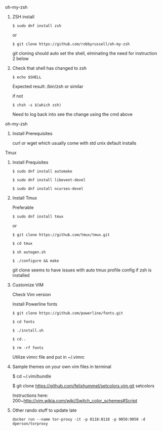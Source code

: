 oh-my-zsh


1. ZSH install
    
       $ sudo dnf install zsh
    
    or
 
       $ git clone https://github.com/robbyrussell/oh-my-zsh
		
    git cloning should auto set the shell, elminating 
    the need for instruction 2 below


2. Check that shell has changed to zsh 

       $ echo $SHELL
	
	Expected result: /bin/zsh or similar

	if not
 
       $ chsh -s $(which zsh)
	
     Need to log back into see the change
     using the cmd above




oh-my-zsh


1. Install Prerequisites

	curl or wget which usually come with std unix default installs




Tmux


1. Install Prequisites
	
	   $ sudo dnf install automake

	   $ sudo dnf install libevent-devel

   	   $ sudo dnf install ncurses-devel


2. Install Tmux

	Preferable
	
 	   $ sudo dnf install tmux
	
	or

   	   $ git clone https://github.com/tmux/tmux.git

	   $ cd tmux

	   $ sh autogen.sh

	   $ ./configure && make
        
	git clone seems to have issues with auto tmux profile config if zsh is installed



3. Customize VIM

    Check Vim version

    Install Powerline fonts

       $ git clone https://github.com/powerline/fonts.git

       $ cd fonts

       $ ./install.sh

       $ cd..
 
       $ rm -rf fonts

    Utilize vimrc file and put in ~/.vimrc


4.  Sample themes on your own vim files in terminal
    
       $ cd ~/.vim/bundle

       $ git clone https://github.com/felixhummel/setcolors.vim.git setcolors

    
    Instructions here:
    200~http://vim.wikia.com/wiki/Switch_color_schemes#Script

5. Other rando stuff to update late

   `docker run --name tor-proxy -it -p 8118:8118 -p 9050:9050 -d dperson/torproxy`
